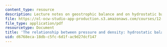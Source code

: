 ```yaml
---
content_type: resource
description: Lecture notes on geostrophic balance and on hydrostatic balance.
file: https://ol-ocw-studio-app-production.s3.amazonaws.com/courses/12-307-weather-and-climate-laboratory-spring-2009/d6768eca18dbc5fc6d1fac9d27dcf147_hydrostatic.pdf
file_type: application/pdf
resourcetype: Document
title: 'The relationship between pressure and density: hydrostatic balance'
uid: d6768eca-18db-c5fc-6d1f-ac9d27dcf147
---
```

